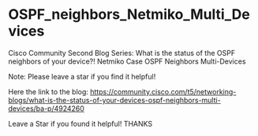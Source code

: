 # OSPF_neighbors_Netmiko_Multi_Devices
Cisco Community Second Blog Series:  What is the status of the OSPF neighbors of your device?! Netmiko Case OSPF Neighbors Multi-Devices


Note: Please leave a star if you find it helpful!


Here the link to the blog: https://community.cisco.com/t5/networking-blogs/what-is-the-status-of-your-devices-ospf-neighbors-multi-devices/ba-p/4924260

Leave a Star if you found it helpful! THANKS
